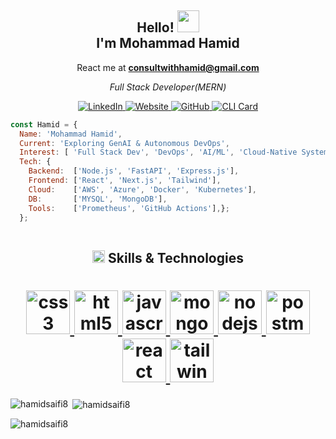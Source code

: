 <div align="center">
  <h2>
    Hello! 
    <img src="https://media.giphy.com/media/hvRJCLFzcasrR4ia7z/giphy.gif" width="35px">  
    <br>I'm <strong> Mohammad Hamid   </strong>
  </h2>
 <p> React me at <b><u>consultwithhamid@gmail.com</u></b></p>
  <p><i>Full Stack Developer(MERN)</i></p>

  <a href="https://www.linkedin.com/in/consultwithhamid/">
    <img 
      src="https://img.shields.io/badge/LinkedIn-LinkedIn-24283B?style=for-the-badge&logo=linkedin&logoColor=white" 
      alt="LinkedIn" />
  </a>
  <a href="https://hamid.is-a.dev/">
    <img 
      src="https://img.shields.io/badge/Website-Website-24283B?style=for-the-badge&logo=google-chrome&logoColor=white" 
      alt="Website" />
  </a>
  <a href="https://github.com/hamidsaifi8">
    <img 
      src="https://img.shields.io/badge/GitHub-GitHub-24283B?style=for-the-badge&logo=github&logoColor=white" 
      alt="GitHub" />
  </a>
  <a href="https://www.npmjs.com/package/hamidsaifi8">
    <img 
      src="https://img.shields.io/badge/CLI-npx_hamidsaifi8-24283B?style=for-the-badge&logo=npm&logoColor=white" 
      alt="CLI Card" />
  </a>
</div>



```js
const Hamid = {
  Name: 'Mohammad Hamid',
  Current: 'Exploring GenAI & Autonomous DevOps',
  Interest: [ 'Full Stack Dev', 'DevOps', 'AI/ML', 'Cloud-Native Systems'],
  Tech: {
    Backend:  ['Node.js', 'FastAPI', 'Express.js'],
    Frontend: ['React', 'Next.js', 'Tailwind'],
    Cloud:    ['AWS', 'Azure', 'Docker', 'Kubernetes'],
    DB:       ['MYSQL', 'MongoDB'],
    Tools:    ['Prometheus', 'GitHub Actions'],};
  };
  
````

<h2 align="center">
  <img src="https://media2.giphy.com/media/QssGEmpkyEOhBCb7e1/giphy.gif" width="20px" height="20px">  
  Skills & Technologies
</h2>

<h1 align="center" gap-4> <a href="https://www.w3schools.com/css/" target="_blank" rel="noreferrer"> <img src="https://raw.githubusercontent.com/devicons/devicon/master/icons/css3/css3-original-wordmark.svg" alt="css3" width="70" height="70"/> </a>  <a href="https://www.w3.org/html/" target="_blank" rel="noreferrer"> <img src="https://raw.githubusercontent.com/devicons/devicon/master/icons/html5/html5-original-wordmark.svg" alt="html5" width="70" height="70"/> </a> <a href="https://developer.mozilla.org/en-US/docs/Web/JavaScript" target="_blank" rel="noreferrer"> <img src="https://raw.githubusercontent.com/devicons/devicon/master/icons/javascript/javascript-original.svg" alt="javascript" width="70" height="70"/> </a> <a href="https://www.mongodb.com/" target="_blank" rel="noreferrer"> <img src="https://raw.githubusercontent.com/devicons/devicon/master/icons/mongodb/mongodb-original-wordmark.svg" alt="mongodb" width="70" height="70"/> </a> <a href="https://nodejs.org" target="_blank" rel="noreferrer"> <img src="https://raw.githubusercontent.com/devicons/devicon/master/icons/nodejs/nodejs-original-wordmark.svg" alt="nodejs" width="70" height="70"/> </a> <a href="https://postman.com" target="_blank" rel="noreferrer"> <img src="https://www.vectorlogo.zone/logos/getpostman/getpostman-icon.svg" alt="postman" width="70" height="70"/> </a> <a href="https://reactjs.org/" target="_blank" rel="noreferrer"> <img src="https://raw.githubusercontent.com/devicons/devicon/master/icons/react/react-original-wordmark.svg" alt="react" width="70" height="70"/> </a> <a href="https://tailwindcss.com/" target="_blank" rel="noreferrer"> <img src="https://www.vectorlogo.zone/logos/tailwindcss/tailwindcss-icon.svg" alt="tailwind" width="70" height="70"/> </a> </h1>  

</div>
 <p><img align="left" src="https://github-readme-stats.vercel.app/api/top-langs?username=hamidsaifi8&show_icons=true&locale=en&layout=compact" alt="hamidsaifi8" /></p>

<p>&nbsp;<img align="center" src="https://github-readme-stats.vercel.app/api?username=hamidsaifi8&show_icons=true&locale=en" alt="hamidsaifi8" /></p>

<p><img align="center" src="https://github-readme-streak-stats.herokuapp.com/?user=hamidsaifi8&" alt="hamidsaifi8" /></p>
